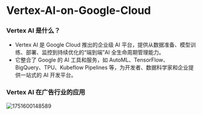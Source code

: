 # Vertex-AI-on-Google-Cloud

### Vertex AI 是什么？

- Vertex AI 是 Google Cloud 推出的企业级 AI 平台，提供从数据准备、模型训练、部署、监控到持续优化的“端到端”AI 全生命周期管理能力。
- 它整合了 Google 的 AI 工具和服务，如 AutoML、TensorFlow、BigQuery、TPU、Kubeflow Pipelines 等，为开发者、数据科学家和企业提供一站式的 AI 开发平台。


### Vertex AI 在广告行业的应用
![1751600148589](https://github.com/user-attachments/assets/9242afe5-0bd7-475c-a135-01449b26815f)




